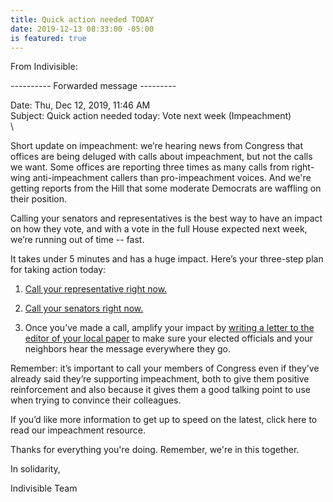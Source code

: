 ```yaml
---
title: Quick action needed TODAY
date: 2019-12-13 08:33:00 -05:00
is featured: true
---
```


From Indivisible:

---------- Forwarded message ---------

Date: Thu, Dec 12, 2019, 11:46 AM\
Subject: Quick action needed today: Vote next week (Impeachment)\
 \
 

Short update on impeachment: we’re hearing news from Congress that offices are being deluged with calls about impeachment, but not the calls we want. Some offices are reporting three times as many calls from right-wing anti-impeachment callers than pro-impeachment voices. And we're getting reports from the Hill that some moderate Democrats are waffling on their position.

Calling your senators and representatives is the best way to have an impact on how they vote, and with a vote in the full House expected next week, we’re running out of time -- fast.

It takes under 5 minutes and has a huge impact. Here’s your three-step plan for taking action today:

1. [Call your representative right now.](https://indivisible.org/demand-your-representative-support-articles-impeachment?akid=56489.128256.lSNTOP&rd=1&source=email20191212link1&t=6&utm_medium=link1&utm_source=email)

2. [Call your senators right now. ](https://indivisible.org/demand-your-senators-support-fair-and-open-impeachment-trial?akid=56489.128256.lSNTOP&rd=1&source=email20191212link2&t=7&utm_medium=link2&utm_source=email)

3. Once you’ve made a call, amplify your impact by [writing a letter to the editor of your local paper](https://act.indivisible.org/lte/submit-letter-editor-impeachment-nobody-above-law?action_id=5013543&akid=56489.412625.jEvGZw&ar=1&rd=1&source=email20191212link3) to make sure your elected officials and your neighbors hear the message everywhere they go.

Remember: it’s important to call your members of Congress even if they’ve already said they’re supporting impeachment, both to give them positive reinforcement and also because it gives them a good talking point to use when trying to convince their colleagues. 

If you’d like more information to get up to speed on the latest, click here to read our impeachment resource.

Thanks for everything you're doing. Remember, we're in this together.

In solidarity,

Indivisible Team